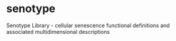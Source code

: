 # senotype
Senotype Library - cellular senescence functional definitions and associated multidimensional descriptions 
